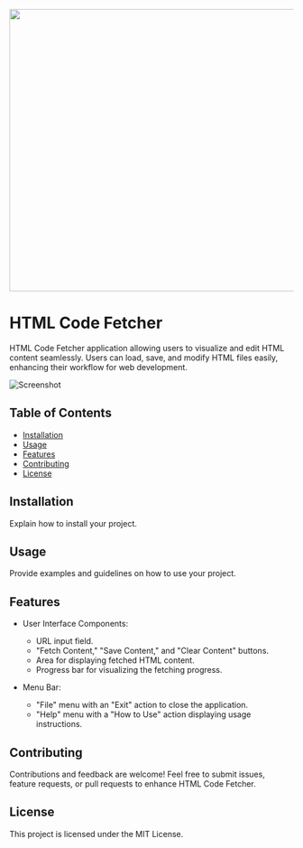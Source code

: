 <p align="center">
  <img width="660" height="500" src="https://i.ibb.co/Ny6nMMS/htmlcodefetcher.png">
</p>

# HTML Code Fetcher

HTML Code Fetcher application allowing users to visualize and edit HTML content seamlessly. Users can load, save, and modify HTML files easily, enhancing their workflow for web development.

![Screenshot](screenshot.png)

## Table of Contents

- [Installation](#installation)
- [Usage](#usage)
- [Features](#features)
- [Contributing](#contributing)
- [License](#license)

## Installation

Explain how to install your project.

## Usage

Provide examples and guidelines on how to use your project.

## Features

- User Interface Components:
  - URL input field.
  - "Fetch Content," "Save Content," and "Clear Content" buttons.
  - Area for displaying fetched HTML content.
  - Progress bar for visualizing the fetching progress.

- Menu Bar:
  - "File" menu with an "Exit" action to close the application.
  - "Help" menu with a "How to Use" action displaying usage instructions.

## Contributing

Contributions and feedback are welcome! Feel free to submit issues, feature requests, or pull requests to enhance HTML Code Fetcher.

## License 

This project is licensed under the MIT License. 